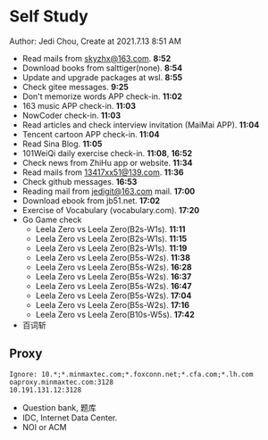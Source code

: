 # Self Study

Author: Jedi Chou, Create at 2021.7.13 8:51 AM

* Read mails from skyzhx@163.com. **8:52**
* Download books from salttiger(none). **8:54**
* Update and upgrade packages at wsl. **8:55**
* Check gitee messages. **9:25**
* Don't memorize words APP check-in. **11:02**
* 163 music APP check-in. **11:03**
* NowCoder check-in. **11:03**
* Read articles and check interview invitation (MaiMai APP). **11:04**
* Tencent cartoon APP check-in. **11:04**
* Read Sina Blog. **11:05**
* 101WeiQi daily exercise check-in. **11:08**, **16:52**
* Check news from ZhiHu app or website. **11:34**
* Read mails from 13417xx51@139.com. **11:36**
* Check github messages. **16:53**
* Reading mail from jedigit@163.com mail. **17:00**
* Download ebook from jb51.net. **17:02**
* Exercise of Vocabulary (vocabulary.com). **17:20**
* Go Game check
  * Leela Zero vs Leela Zero(B2s-W1s). **11:11**
  * Leela Zero vs Leela Zero(B2s-W1s). **11:15**
  * Leela Zero vs Leela Zero(B2s-W1s). **11:19**
  * Leela Zero vs Leela Zero(B5s-W2s). **11:38**
  * Leela Zero vs Leela Zero(B5s-W2s). **16:28**
  * Leela Zero vs Leela Zero(B5s-W2s). **16:37**
  * Leela Zero vs Leela Zero(B5s-W2s). **16:47**
  * Leela Zero vs Leela Zero(B5s-W2s). **17:04**
  * Leela Zero vs Leela Zero(B5s-W2s). **17:16**
  * Leela Zero vs Leela Zero(B10s-W5s). **17:42**
* 百词斩

## Proxy

```memo
Ignore: 10.*;*.minmaxtec.com;*.foxconn.net;*.cfa.com;*.lh.com
oaproxy.minmaxtec.com:3128
10.191.131.12:3128
```

* Question bank, 题库
* IDC, Internet Data Center.
* NOI or ACM
